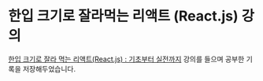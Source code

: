 # 한입 크기로 잘라먹는 리액트 (React.js) 강의

[한입 크기로 잘라 먹는 리액트(React.js) : 기초부터 실전까지](https://inf.run/2XT4) 강의를 들으며 공부한 기록을 저장해두었습니다.
